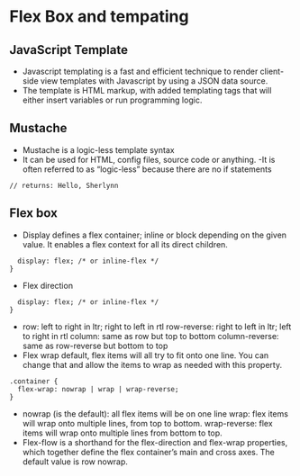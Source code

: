 # Flex Box and tempating

## JavaScript Template
- Javascript templating is a fast and efficient technique to render client-side view templates with Javascript by using a JSON data source. 
- The template is HTML markup, with added templating tags that will either insert variables or run programming logic.

## Mustache
- Mustache is a logic-less template syntax
- It can be used for HTML, config files, source code or anything.
-It is often referred to as “logic-less” because there are no if statements
```Mustache.render(“Hello, {{name}}”, { name: “Sherlynn” });
// returns: Hello, Sherlynn
```
## Flex box
- Display defines a flex container; inline or block depending on the given value. It enables a flex context for all its direct children.
```.container {
  display: flex; /* or inline-flex */
}
```
- Flex direction
```.container {
  display: flex; /* or inline-flex */
}
```
  - row: left to right in ltr; right to left in rtl
row-reverse: right to left in ltr; left to right in rtl
column: same as row but top to bottom
column-reverse: same as row-reverse but bottom to top
- Flex wrap default, flex items will all try to fit onto one line. You can change that and allow the items to wrap as needed with this property.
```
.container {
  flex-wrap: nowrap | wrap | wrap-reverse;
}
```
  - nowrap (is the default): all flex items will be on one line
wrap: flex items will wrap onto multiple lines, from top to bottom.
wrap-reverse: flex items will wrap onto multiple lines from bottom to top.
- Flex-flow is a shorthand for the flex-direction and flex-wrap properties, which together define the flex container’s main and cross axes. The default value is row nowrap. 

